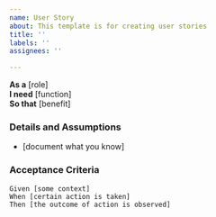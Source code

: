 ```yaml
---
name: User Story
about: This template is for creating user stories
title: ''
labels: ''
assignees: ''

---
```


**As a** [role]   
**I need** [function]  
**So that** [benefit]  
  
### Details and Assumptions
* [document what you know]
  
### Acceptance Criteria  
  
```gherkin
Given [some context]
When [certain action is taken]
Then [the outcome of action is observed]
 ```
